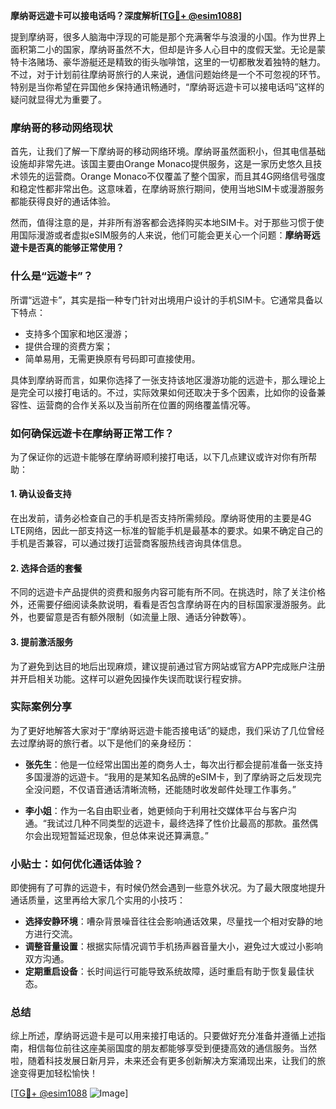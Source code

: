 **摩纳哥远遊卡可以接电话吗？深度解析[[TG💪+ @esim1088](https://t.me/s/esim1088)]**

提到摩纳哥，很多人脑海中浮现的可能是那个充满奢华与浪漫的小国。作为世界上面积第二小的国家，摩纳哥虽然不大，但却是许多人心目中的度假天堂。无论是蒙特卡洛赌场、豪华游艇还是精致的街头咖啡馆，这里的一切都散发着独特的魅力。不过，对于计划前往摩纳哥旅行的人来说，通信问题始终是一个不可忽视的环节。特别是当你希望在异国他乡保持通讯畅通时，“摩纳哥远遊卡可以接电话吗”这样的疑问就显得尤为重要了。

### 摩纳哥的移动网络现状

首先，让我们了解一下摩纳哥的移动网络环境。摩纳哥虽然面积小，但其电信基础设施却非常先进。该国主要由Orange Monaco提供服务，这是一家历史悠久且技术领先的运营商。Orange Monaco不仅覆盖了整个国家，而且其4G网络信号强度和稳定性都非常出色。这意味着，在摩纳哥旅行期间，使用当地SIM卡或漫游服务都能获得良好的通话体验。

然而，值得注意的是，并非所有游客都会选择购买本地SIM卡。对于那些习惯于使用国际漫游或者虚拟eSIM服务的人来说，他们可能会更关心一个问题：**摩纳哥远遊卡是否真的能够正常使用？**

### 什么是“远遊卡”？

所谓“远遊卡”，其实是指一种专门针对出境用户设计的手机SIM卡。它通常具备以下特点：
- 支持多个国家和地区漫游；
- 提供合理的资费方案；
- 简单易用，无需更换原有号码即可直接使用。

具体到摩纳哥而言，如果你选择了一张支持该地区漫游功能的远遊卡，那么理论上是完全可以接打电话的。不过，实际效果如何还取决于多个因素，比如你的设备兼容性、运营商的合作关系以及当前所在位置的网络覆盖情况等。

### 如何确保远遊卡在摩纳哥正常工作？

为了保证你的远遊卡能够在摩纳哥顺利接打电话，以下几点建议或许对你有所帮助：

#### 1. 确认设备支持
在出发前，请务必检查自己的手机是否支持所需频段。摩纳哥使用的主要是4G LTE网络，因此一部支持这一标准的智能手机是最基本的要求。如果不确定自己的手机是否兼容，可以通过拨打运营商客服热线咨询具体信息。

#### 2. 选择合适的套餐
不同的远遊卡产品提供的资费和服务内容可能有所不同。在挑选时，除了关注价格外，还需要仔细阅读条款说明，看看是否包含摩纳哥在内的目标国家漫游服务。此外，也要留意是否有额外限制（如流量上限、通话分钟数等）。

#### 3. 提前激活服务
为了避免到达目的地后出现麻烦，建议提前通过官方网站或官方APP完成账户注册并开启相关功能。这样可以避免因操作失误而耽误行程安排。

### 实际案例分享

为了更好地解答大家对于“摩纳哥远遊卡能否接电话”的疑虑，我们采访了几位曾经去过摩纳哥的旅行者。以下是他们的亲身经历：

- **张先生**：他是一位经常出国出差的商务人士，每次出行都会提前准备一张支持多国漫游的远遊卡。“我用的是某知名品牌的eSIM卡，到了摩纳哥之后发现完全没问题，不仅语音通话清晰流畅，还能随时收发邮件处理工作事务。”
  
- **李小姐**：作为一名自由职业者，她更倾向于利用社交媒体平台与客户沟通。“我试过几种不同类型的远遊卡，最终选择了性价比最高的那款。虽然偶尔会出现短暂延迟现象，但总体来说还算满意。”

### 小贴士：如何优化通话体验？

即使拥有了可靠的远遊卡，有时候仍然会遇到一些意外状况。为了最大限度地提升通话质量，这里再给大家几个实用的小技巧：

- **选择安静环境**：嘈杂背景噪音往往会影响通话效果，尽量找一个相对安静的地方进行交流。
- **调整音量设置**：根据实际情况调节手机扬声器音量大小，避免过大或过小影响双方沟通。
- **定期重启设备**：长时间运行可能导致系统故障，适时重启有助于恢复最佳状态。

### 总结

综上所述，摩纳哥远遊卡是可以用来接打电话的。只要做好充分准备并遵循上述指南，相信每位前往这座美丽国度的朋友都能够享受到便捷高效的通信服务。当然啦，随着科技发展日新月异，未来还会有更多创新解决方案涌现出来，让我们的旅途变得更加轻松愉快！

[[TG💪+ @esim1088](https://t.me/s/esim1088) ![Image](https://i.postimg.cc/4NQfJmqS/Snipaste-2025-05-13-00-14-12.png)]